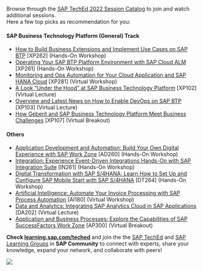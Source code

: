 
Browse through the <a href="https://go3.events.sap.com/sapteched/hybrid/2022/reg/flow/sap/saptech2022/sapteched2022catalog/page/catalog" target="_blank">SAP TechEd 2022 Session Catalog</a> to join and watch additional sessions. <br>Here a few top picks as recommendation for you:

#### SAP Business Technology Platform (General) Track

* [How to Build Business Extensions and Implement Use Cases on SAP BTP](https://go3.events.sap.com/sapteched/hybrid/2022/reg/flow/sap/saptech2022/sapteched2022catalog/page/catalog/session/1661198449212001XSCD) [XP262] (Hands-On Workshop)
* [Operating Your SAP BTP Platform Environment with SAP Cloud ALM](https://go3.events.sap.com/sapteched/hybrid/2022/reg/flow/sap/saptech2022/sapteched2022catalog/page/catalog/session/1661198449141001Xfk0) [XP261] (Hands-On Workshop)
* [Monitoring and Ops Automation for Your Cloud Application and SAP HANA Cloud](https://go3.events.sap.com/sapteched/hybrid/2022/reg/flow/sap/saptech2022/sapteched2022catalog/page/catalog/session/1661198040049001EiEt) [XP281] (Virtual Workshop)
* [A Look “Under the Hood” at SAP Business Technology Platform](https://go3.events.sap.com/sapteched/hybrid/2022/reg/flow/sap/saptech2022/sapteched2022catalog/page/catalog/session/1661198040124001EQRV) [XP102] (Virtual Lecture)
* [Overview and Latest News on How to Enable DevOps on SAP BTP](https://go3.events.sap.com/sapteched/hybrid/2022/reg/flow/sap/saptech2022/sapteched2022catalog/page/catalog/session/1661198039861001ELW9) [XP103] (Virtual Lecture)
* [How Geberit and SAP Business Technology Platform Meet Business Challenges](https://go3.events.sap.com/sapteched/hybrid/2022/reg/flow/sap/saptech2022/sapteched2022catalog/page/catalog/session/1661198040158001ECqG) [XP107] (Virtual Breakout)

#### Others

* [Application Development and Automation: Build Your Own Digital Experience with SAP Work Zone](https://go3.events.sap.com/sapteched/hybrid/2022/reg/flow/sap/saptech2022/sapteched2022catalog/page/catalog/session/1660857713150001zR6p) [AD260] (Hands-On Workshop)
* [Integration: Experience Event-Driven Integrations Hands-On with SAP Integration Suite](https://go3.events.sap.com/sapteched/hybrid/2022/reg/flow/sap/saptech2022/sapteched2022catalog/page/catalog/session/1661198448254001XqgH) [IN261] (Hands-On Workshop)
* [Digital Transformation with SAP S/4HANA: Learn How to Set Up and Configure SAP Mobile Start with SAP S/4HANA](https://go3.events.sap.com/sapteched/hybrid/2022/reg/flow/sap/saptech2022/sapteched2022catalog/page/catalog/session/1661198449027001XXNj) [DT264] (Hands-On Workshop)
* [Artificial Intelligence: Automate Your Invoice Processing with SAP Process Automation](https://go3.events.sap.com/sapteched/hybrid/2022/reg/flow/sap/saptech2022/sapteched2022catalog/page/catalog/session/1661198041428001ExKO) [AI180] (Virtual Workshop)
* [Data and Analytics: Integrating SAP Analytics Cloud in SAP Applications](https://go3.events.sap.com/sapteched/hybrid/2022/reg/flow/sap/saptech2022/sapteched2022catalog/page/catalog/session/1661198041328001EO7q) [DA202] (Virtual Lecture)
* [Application and Business Processes: Explore the Capabilities of SAP SuccessFactors Work Zone](https://go3.events.sap.com/sapteched/hybrid/2022/reg/flow/sap/saptech2022/sapteched2022catalog/page/catalog/session/1661198037242001E6ZH) [AP300] (Virtual Breakout)

**Check [learning.sap.com/teched](https://learning.sap.com/teched)** and join the the [SAP TechEd](https://groups.community.sap.com/t5/sap-teched/gh-p/SAP-TechEd-Group) and [SAP Learning Groups](https://groups.community.sap.com/t5/sap-learning-groups/ct-p/SAP-Learning) in **SAP Community** to connect with experts, share your knowledge, expand your network, and collaborate with peers!

![](../images/TechEd_picture2.png)
